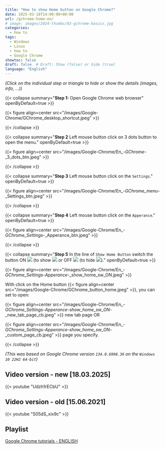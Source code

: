 ```yaml
---
title: "How to show Home button on Google Chrome?"
date: 2025-03-18T14:00:00+00:00
url: /gchrome-home-en/
# image: images/2024-thumbs/03-gchrome-basics.jpg
categories: 
  - how to
tags: 
  - Windows
  - Linux
  - how to
  - Google Chrome
showtoc: false
draft: false  # Draft: Show (false) or hide (true)
language: "English"
---
```


*(Click on the individual step or triangle to hide or show the details (images, info, ...))*

{{< collapse summary="**Step 1:** Open Google Chrome web browser" openByDefault=true >}}

   {{< figure align=center src="/images/Google-Chrome/GChrome_desktop_shortcut.jpeg" >}} 

{{< /collapse >}}

{{< collapse summary="**Step 2** Left mouse button click on 3 dots button to open the menu." openByDefault=true >}}

   {{< figure align=center src="/images/Google-Chrome/En_-_GChrome_-_3_dots_btn.jpeg" >}} 

{{< /collapse >}}

{{< collapse summary="**Step 3** Left mouse button click on the `Settings`." openByDefault=true >}}
   
   {{< figure align=center src="/images/Google-Chrome/En_-_GChrome_menu_-_Settings_btn.jpeg" >}}

{{< /collapse >}}

{{< collapse summary="**Step 4** Left mouse button click on the `Apperance`." openByDefault=true >}}
   
   {{< figure align=center src="/images/Google-Chrome/En_-_GChrome_Settings_-_Apperance_btn.jpeg" >}}

{{< /collapse >}}

{{< collapse summary="**Step 5** In the line of `Show Home Button` switch the button ON ![](/images/Google-Chrome/GChrome_switch_ON.jpeg) (to show ![](/images/Google-Chrome/GChrome_button_home.jpeg) or OFF ![](/images/Google-Chrome/GChrome_switch_OFF.jpeg) (to hide ![](/images/Google-Chrome/GChrome_button_home.jpeg))." openByDefault=true >}}
   
   {{< figure align=center src="/images/Google-Chrome/En_-_GChrome_Settings_-_Apperance_-_show_home_sw_ON.jpeg" >}}

   With click on the Home button {{< figure align=center src="/images/Google-Chrome/GChrome_button_home.jpeg" >}}, you can set to open:
   
   {{< figure align=center src="/images/Google-Chrome/En_-_GChrome_Settings_-_Apperance_-_show_home_sw_ON_-_new_tab_page_cb.jpeg" >}} new tab page OR
   
   {{< figure align=center src="/images/Google-Chrome/En_-_GChrome_Settings_-_Apperance_-_show_home_sw_ON_-_custom_page_cb.jpeg" >}} page you specify.

{{< /collapse >}}

*(This was based on Google Chrome version `134.0.6998.36` on the `Windows 10 22H2 64-bit`)*

## Video version - new [18.03.2025]

{{< youtube "Udzh1rECbU" >}}

## Video version - old [15.06.2021]

{{< youtube "S05dS_xix9c" >}}

## Playlist

[Google Chrome tutorials - ENGLISH](https://www.youtube.com/playlist?list=PLbvZxzmdNckyQKS45307M3BBSR6hKSDGY "Click/tap to open the YouTube playlist")